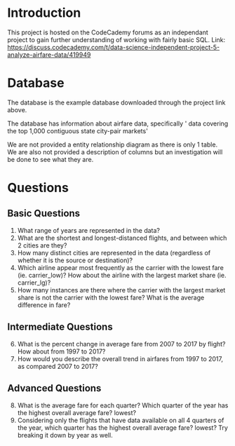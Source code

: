 # Introduction
This project is hosted on the CodeCademy forums as an independant project to gain further understanding of working with fairly basic SQL.
Link: https://discuss.codecademy.com/t/data-science-independent-project-5-analyze-airfare-data/419949

# Database
The database is the example database downloaded through the project link above.

The database has information about airfare data, specifically ' data covering the top 1,000 contiguous state city-pair markets'

We are not provided a entity relationship diagram as there is only 1 table. We are also not provided a description of columns but an investigation will be done to see what they are.

# Questions
## Basic Questions
1. What range of years are represented in the data?
2. What are the shortest and longest-distanced flights, and between which 2 cities are they?
3. How many distinct cities are represented in the data (regardless of whether it is the source or destination)?
4. Which airline appear most frequently as the carrier with the lowest fare (ie. carrier_low)? How about the airline with the largest market share (ie. carrier_lg)?
5. How many instances are there where the carrier with the largest market share is not the carrier with the lowest fare? What is the average difference in fare?

## Intermediate Questions
6. What is the percent change in average fare from 2007 to 2017 by flight? How about from 1997 to 2017?
7. How would you describe the overall trend in airfares from 1997 to 2017, as compared 2007 to 2017?

## Advanced Questions
8. What is the average fare for each quarter? Which quarter of the year has the highest overall average fare? lowest?
9. Considering only the flights that have data available on all 4 quarters of the year, which quarter has the highest overall average fare? lowest? Try breaking it down by year as well.
